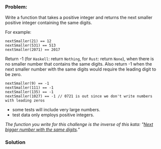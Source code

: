 ### Problem:
<p>Write a function that takes a positive integer and returns the next smaller positive integer containing the same digits.</p>
<p>For example:</p>
<pre><code class="language-javascript">nextSmaller(<span class="hljs-number">21</span>) == <span class="hljs-number">12</span>
nextSmaller(<span class="hljs-number">531</span>) == <span class="hljs-number">513</span>
nextSmaller(<span class="hljs-number">2071</span>) == <span class="hljs-number">2017</span></code></pre>
<pre style="display: none;"><code class="language-haskell"><span class="hljs-title">nextSmaller</span>(<span class="hljs-number">21</span>) == <span class="hljs-number">12</span>
<span class="hljs-title">nextSmaller</span>(<span class="hljs-number">531</span>) == <span class="hljs-number">513</span>
<span class="hljs-title">nextSmaller</span>(<span class="hljs-number">2071</span>) == <span class="hljs-number">2017</span></code></pre>
<pre style="display: none;"><code class="language-csharp">nextSmaller(<span class="hljs-number">21</span>) == <span class="hljs-number">12</span>
nextSmaller(<span class="hljs-number">531</span>) == <span class="hljs-number">513</span>
nextSmaller(<span class="hljs-number">2071</span>) == <span class="hljs-number">2017</span></code></pre>
<pre style="display: none;"><code class="language-python">next_smaller(<span class="hljs-number">21</span>) == <span class="hljs-number">12</span>
next_smaller(<span class="hljs-number">531</span>) == <span class="hljs-number">513</span>
next_smaller(<span class="hljs-number">2071</span>) == <span class="hljs-number">2017</span></code></pre>
<pre style="display: none;"><code class="language-ruby">next_smaller(<span class="hljs-number">21</span>) == <span class="hljs-number">12</span>
next_smaller(<span class="hljs-number">531</span>) == <span class="hljs-number">513</span>
next_smaller(<span class="hljs-number">2071</span>) == <span class="hljs-number">2017</span></code></pre>
<pre style="display: none;"><code class="language-rust">next_smaller(<span class="hljs-number">21</span>) == <span class="hljs-literal">Some</span>(<span class="hljs-number">12</span>)
next_smaller(<span class="hljs-number">531</span>) == <span class="hljs-literal">Some</span>(<span class="hljs-number">513</span>)
next_smaller(<span class="hljs-number">2071</span>) == <span class="hljs-literal">Some</span>(<span class="hljs-number">2017</span>)</code></pre>
<p>Return -1 (for <code>Haskell</code>: return <code>Nothing</code>, for <code>Rust</code>: return <code>None</code>), when there is no smaller number that contains the same digits. Also return -1 when the next smaller number with the same digits would require the leading digit to be zero.</p>
<pre><code class="language-javascript">nextSmaller(<span class="hljs-number">9</span>) == <span class="hljs-number">-1</span>
nextSmaller(<span class="hljs-number">111</span>) == <span class="hljs-number">-1</span>
nextSmaller(<span class="hljs-number">135</span>) == <span class="hljs-number">-1</span>
nextSmaller(<span class="hljs-number">1027</span>) == <span class="hljs-number">-1</span> <span class="hljs-comment">// 0721 is out since we don&apos;t write numbers with leading zeros</span></code></pre>
<pre style="display: none;"><code class="language-csharp">nextSmaller(<span class="hljs-number">9</span>) == <span class="hljs-number">-1</span>
nextSmaller(<span class="hljs-number">111</span>) == <span class="hljs-number">-1</span>
nextSmaller(<span class="hljs-number">135</span>) == <span class="hljs-number">-1</span>
nextSmaller(<span class="hljs-number">1027</span>) == <span class="hljs-number">-1</span> <span class="hljs-comment">// 0721 is out since we don&apos;t write numbers with leading zeros</span></code></pre>
<pre style="display: none;"><code class="language-haskell"><span class="hljs-title">nextSmaller</span>(<span class="hljs-number">9</span>) == <span class="hljs-type">Nothing</span>
<span class="hljs-title">nextSmaller</span>(<span class="hljs-number">135</span>) == <span class="hljs-type">Nothing</span>
<span class="hljs-title">nextSmaller</span>(<span class="hljs-number">1027</span>) == <span class="hljs-type">Nothing</span> <span class="hljs-comment">-- 0721 is out since we don&apos;t write numbers with leading zeros</span></code></pre>
<pre style="display: none;"><code class="language-python">next_smaller(<span class="hljs-number">9</span>) == <span class="hljs-number">-1</span>
next_smaller(<span class="hljs-number">135</span>) == <span class="hljs-number">-1</span>
next_smaller(<span class="hljs-number">1027</span>) == <span class="hljs-number">-1</span>  <span class="hljs-comment"># 0721 is out since we don&apos;t write numbers with leading zeros</span></code></pre>
<pre style="display: none;"><code class="language-ruby">next_smaller(<span class="hljs-number">9</span>) == -<span class="hljs-number">1</span>
next_smaller(<span class="hljs-number">135</span>) == -<span class="hljs-number">1</span>
next_smaller(<span class="hljs-number">1027</span>) == -<span class="hljs-number">1</span>  <span class="hljs-comment"># 0721 is out since we don&apos;t write numbers with leading zeros</span></code></pre>
<pre style="display: none;"><code class="language-rust">next_smaller(<span class="hljs-number">9</span>) == <span class="hljs-literal">None</span>
next_smaller(<span class="hljs-number">135</span>) == <span class="hljs-literal">None</span>
next_smaller(<span class="hljs-number">1027</span>) == <span class="hljs-literal">None</span>  <span class="hljs-comment">// 0721 is out since we don&apos;t write numbers with leading zeros</span></code></pre>
<ul>
<li>some tests will include very large numbers.</li>
<li>test data only employs positive integers.</li>
</ul>
<p><em>The function you write for this challenge is the inverse of this kata: &quot;<a href="http://www.codewars.com/kata/next-bigger-number-with-the-same-digits" target="_blank">Next bigger number with the same digits</a>.&quot;</em></p>

### Solution